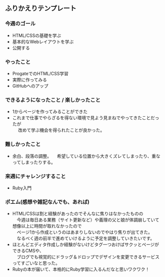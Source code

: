 ## ふりかえりテンプレート

### 今週のゴール
* HTML/CSSの基礎を学ぶ
* 基本的なWebレイアウトを学ぶ
* 公開する

### やったこと
* ProgateでのHTML/CSS学習
* 実際に作ってみる
* GitHubへのアップ

### できるようになったこと / 楽しかったこと
* 1からページを作ってみることができた
* これまで仕事でやらざるを得ない環境で見よう見まねでやってきたことだったが<br />
　 改めて学ぶ機会を得られたことが良かった。

### 難しかったこと
* 余白、段落の調整。
　希望している位置から大きくズレてしまったり、重なってしまったりする。<br />

### 来週にチャレンジすること
* Ruby入門

### ポエム(感想や雑記なんでも、あれば)
* HTML/CSSは割と経験があったのでそんなに焦りはなかったものの<br />
　今週は毎日ある業務（サイト更新など）や義理の父と娘が体調崩していて想像以上に時間が取れなかったので<br />
　ページ1から作成というのはあまりしないのでやはり焦りが出てきた。<br />
　なるべく週の前半で進めていけるように予定を調整していきたいです。
* ほとんどエディタ作成しか経験がないけどタグ一つおけばサクッとページができるCMSや、<br />
　ブログでも視覚的にドラッグ＆ドロップでデザインを変更できるサービスってすごいなと思った。<br />
* Rubyの本が届いて、本格的にRuby学習に入るんだなと思いワクワク！<br />
